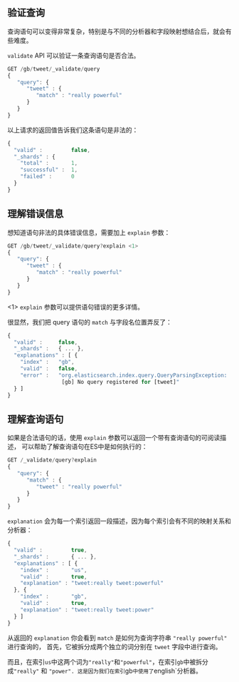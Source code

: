 ## 验证查询

查询语句可以变得非常复杂，特别是与不同的分析器和字段映射想结合后，就会有些难度。

`validate` API 可以验证一条查询语句是否合法。


```Javascript
GET /gb/tweet/_validate/query
{
   "query": {
      "tweet" : {
         "match" : "really powerful"
      }
   }
}
```

以上请求的返回值告诉我们这条语句是非法的：

```Javascript
{
  "valid" :         false,
  "_shards" : {
    "total" :       1,
    "successful" :  1,
    "failed" :      0
  }
}
```

## 理解错误信息

想知道语句非法的具体错误信息，需要加上 `explain` 参数：

```Javascript
GET /gb/tweet/_validate/query?explain <1>
{
   "query": {
      "tweet" : {
         "match" : "really powerful"
      }
   }
}
```

<1>  `explain` 参数可以提供语句错误的更多详情。

很显然，我们把 query 语句的 `match` 与字段名位置弄反了：

```Javascript
{
  "valid" :     false,
  "_shards" :   { ... },
  "explanations" : [ {
    "index" :   "gb",
    "valid" :   false,
    "error" :   "org.elasticsearch.index.query.QueryParsingException:
                 [gb] No query registered for [tweet]"
  } ]
}
```

## 理解查询语句

如果是合法语句的话，使用 `explain` 参数可以返回一个带有查询语句的可阅读描述，
可以帮助了解查询语句在ES中是如何执行的：

```Javascript
GET /_validate/query?explain
{
   "query": {
      "match" : {
         "tweet" : "really powerful"
      }
   }
}
```

`explanation` 会为每一个索引返回一段描述，因为每个索引会有不同的映射关系和分析器：

```Javascript
{
  "valid" :         true,
  "_shards" :       { ... },
  "explanations" : [ {
    "index" :       "us",
    "valid" :       true,
    "explanation" : "tweet:really tweet:powerful"
  }, {
    "index" :       "gb",
    "valid" :       true,
    "explanation" : "tweet:really tweet:power"
  } ]
}
```

从返回的 `explanation` 你会看到 `match` 是如何为查询字符串 `"really powerful"` 进行查询的，
首先，它被拆分成两个独立的词分别在 `tweet` 字段中进行查询。

而且，在索引`us`中这两个词为`"really"`和`"powerful"`，在索引`gb`中被拆分成`"really"` 和 `"power".
这是因为我们在索引`gb`中使用了`english`分析器。
